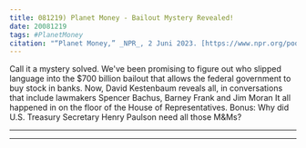 ```yaml
---
title: 081219) Planet Money - Bailout Mystery Revealed!
date: 20081219
tags: #PlanetMoney
citation: "“Planet Money,” _NPR_, 2 Juni 2023. [https://www.npr.org/podcasts/510289/planet-money](https://www.npr.org/podcasts/510289/planet-money) (diakses 4 Juni 2023)."
---
```


Call it a mystery solved. We've been promising to figure out who slipped language into the $700 billion bailout that allows the federal government to buy stock in banks. Now, David Kestenbaum reveals all, in conversations that include lawmakers Spencer Bachus, Barney Frank and Jim Moran It all happened in on the floor of the House of Representatives. Bonus: Why did U.S. Treasury Secretary Henry Paulson need all those M&Ms?

----



----
